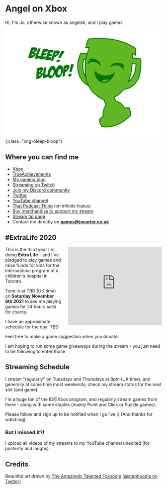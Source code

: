 # Angel on Xbox

Hi, I'm Jo, otherwise known as angelsk; and I play games

![Bleep! Bloop!](/assets/images/bleep-bloop.png){:class="img-bleep-bloop"}

## Where you can find me

* [Xbox](https://account.xbox.com/en-GB/Profile?gamerTag=angelsk)
* [TrueAchievements](https://www.trueachievements.com/gamer/angelsk)
* [My gaming blog](https://www.trueachievements.com/gamer/angelsk/blog)
* [Streaming on Twitch](https://www.twitch.tv/angelsk_jo)
* [Join my Discord community](https://discord.gg/aftQgp4)
* [Twitter](https://twitter.com/angelsk)
* [YouTube channel](https://www.youtube.com/c/JoCarterAngelSK)
* [That Podcast Thing](https://twitter.com/podcast_thing) (on infinite hiatus)
* [Buy merchandise to support my stream](https://teespring.com/stores/angel-on-xbox)
* [Stream tip page](https://rainmaker.gg/angelsk/tip)
* Contact me directly on **games@jocarter.co.uk**

## #ExtraLife 2020

<iframe src="https://www.extra-life.org/index.cfm?fuseaction=widgets.300x250thermo&participantID=449843" width="302" height="252" frameborder="0" scrolling="no" style="float: right; margin-left: 20px;"><a href="https://www.extra-life.org/index.cfm?fuseaction=donorDrive.participant&participantID=449843">Make a Donation!</a></iframe>

This is the third year I'm doing **Extra Life** - and I've pledged to play games and raise funds for kids for the international program of a children's hospital in Toronto.	

Tune in at TBD (UK time) on **Saturday November 6th 2021** to see me playing games for 24 hours solid for charity.	

I have an approximate schedule for the day: TBD

Feel free to make a game suggestion when you donate.	

I am hoping to run some game giveaways during the stream - you just need to be following to enter those

## Streaming Schedule

I stream "regularly" on Tuesdays and Thursdays at 8pm (UK time); and generally at some time most weekends; check my stream status for the next slot (and game). 

I'm a huge fan of the ID@Xbox program, and regularly stream games from there - along with some staples (mainly Point and Click or Puzzle games).

Please follow and sign up to be notified when I go live :) (And thanks for watching).

### But I missed it?!

I upload all videos of my streams to my YouTube channel unedited (for posterity and laughs).

## Credits

Beautiful art drawn by [The Amazingly Talented Foxoodle](http://foxoodle.tumblr.com/) ([@stephoodle on Twitter](https://twitter.com/stephoodle))
